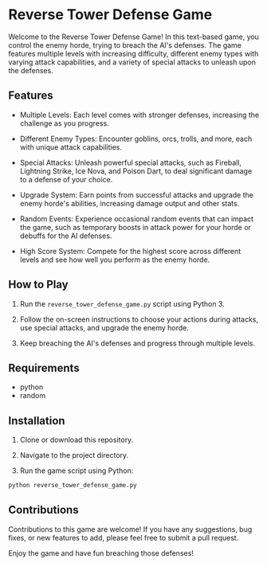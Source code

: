 # Reverse Tower Defense Game

Welcome to the Reverse Tower Defense Game! In this text-based game, you control the enemy horde, trying to breach the AI's defenses. The game features multiple levels with increasing difficulty, different enemy types with varying attack capabilities, and a variety of special attacks to unleash upon the defenses.

## Features

- Multiple Levels: Each level comes with stronger defenses, increasing the challenge as you progress.

- Different Enemy Types: Encounter goblins, orcs, trolls, and more, each with unique attack capabilities.

- Special Attacks: Unleash powerful special attacks, such as Fireball, Lightning Strike, Ice Nova, and Poison Dart, to deal significant damage to a defense of your choice.

- Upgrade System: Earn points from successful attacks and upgrade the enemy horde's abilities, increasing damage output and other stats.

- Random Events: Experience occasional random events that can impact the game, such as temporary boosts in attack power for your horde or debuffs for the AI defenses.

- High Score System: Compete for the highest score across different levels and see how well you perform as the enemy horde.

## How to Play

1. Run the `reverse_tower_defense_game.py` script using Python 3.

2. Follow the on-screen instructions to choose your actions during attacks, use special attacks, and upgrade the enemy horde.

3. Keep breaching the AI's defenses and progress through multiple levels.

## Requirements

- python
- random

## Installation

1. Clone or download this repository.

2. Navigate to the project directory.

3. Run the game script using Python:

```bash
python reverse_tower_defense_game.py
```

## Contributions

Contributions to this game are welcome! If you have any suggestions, bug fixes, or new features to add, please feel free to submit a pull request.

Enjoy the game and have fun breaching those defenses!
